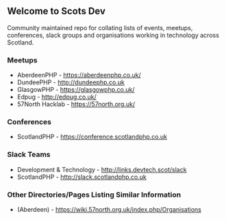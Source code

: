 ## Welcome to Scots Dev

Community maintained repo for collating lists of events, meetups, conferences, slack groups and organisations working in technology across Scotland.

### Meetups

* AberdeenPHP - https://aberdeenphp.co.uk/
* DundeePHP - http://dundeephp.co.uk
* GlasgowPHP - https://glasgowphp.co.uk/
* Edpug - http://edpug.co.uk/
* 57North Hacklab - https://57north.org.uk/

### Conferences

* ScotlandPHP - https://conference.scotlandphp.co.uk

### Slack Teams

* Development & Technology - http://links.devtech.scot/slack
* ScotlandPHP - http://slack.scotlandphp.co.uk

### Other Directories/Pages Listing Similar Information

* (Aberdeen) - https://wiki.57north.org.uk/index.php/Organisations
